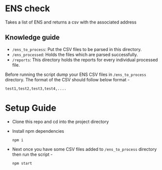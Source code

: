# ENS check 
Takes a list of ENS and returns a csv with the associated address

## Knowledge guide

* `/ens_to_process`:  Put the CSV files to be parsed in this directory.
* `/ens_processed`: Holds the files which are parsed successfully.
* `/reports`: This directory holds the reports for every individual processed file.

Before running the script dump your ENS CSV files in `/ens_to_process` directory. The format of the CSV should follow below format -

```
test1,test2,test3,test4,....
```

# Setup Guide

* Clone this repo and cd into the project directory

* Install npm dependencies
    ```
    npm i
    ```

* Next once you have some CSV files added to `/ens_to_process` directory then run the script -
    ```
    npm start
    ```
